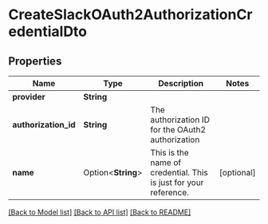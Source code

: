 # CreateSlackOAuth2AuthorizationCredentialDto

## Properties

Name | Type | Description | Notes
------------ | ------------- | ------------- | -------------
**provider** | **String** |  | 
**authorization_id** | **String** | The authorization ID for the OAuth2 authorization | 
**name** | Option<**String**> | This is the name of credential. This is just for your reference. | [optional]

[[Back to Model list]](../README.md#documentation-for-models) [[Back to API list]](../README.md#documentation-for-api-endpoints) [[Back to README]](../README.md)


